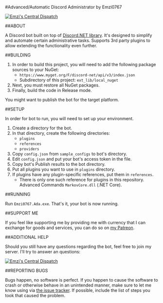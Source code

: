 #Advanced/Automatic Discord Administrator by Emzi0767

[![Emzi's Central Dispatch](https://discordapp.com/api/guilds/207879549394878464/widget.png)](https://discord.gg/rGKrJDR)

##ABOUT

A Discord bot built on top of [Discord.NET library](https://github.com/RogueException/Discord.Net). It's designed to simplify and automate certain administrative tasks. Supports 3rd party plugins to allow extending the functionality even further.

##BUILDING

1. In order to build this project, you will need to add the following package sources to your NuGet:
   * `https://www.myget.org/F/discord-net/api/v3/index.json`
   * Subdirectory of this project: `ext_lib/local_nuget`
2. Next, you must restore all NuGet packages.
3. Finally, build the code in Release mode.

You might want to publish the bot for the target platform.

##SETUP

In order for bot to run, you will need to set up your environment. 

1. Create a directory for the bot.
2. In that directory, create the following directories:
   * `plugins`
   * `references`
   * `providers`
3. Copy `config.json` from `sample_configs` to bot's directory.
4. Edit `config.json` and put your bot's access token in the file.
5. Copy bot's Publish results to the bot directory.
6. Put all plugins you want to use in `plugins` directory.
7. If plugins have any plugin-specific references, put them in `references`.
   * There is only one such reference for plugins in this repository. Advanced Commands `MarkovCore.dll` (.NET Core).

##RUNNING

Run `Emzi0767.Ada.exe`. That's it, your bot is now running.

##SUPPORT ME

If you feel like supporting me by providing me with currency that I can exchange for goods and services, you can do so on [my Patreon](https://www.patreon.com/emzi0767).

##ADDITIONAL HELP

Should you still have any questions regarding the bot, feel free to join my server. I'll try to answer an questions:

[![Emzi's Central Dispatch](https://discordapp.com/api/guilds/207879549394878464/embed.png?style=banner1)](https://discord.gg/rGKrJDR)

##REPORTING BUGS

Bugs happen, no software is perfect. If you happen to cause the software to crash or otherwise behave in an unintended manner, make sure to let me know using via [the issue tracker](https://github.com/Emzi0767/Discord-ADA-Bot/issues). If possible, include the list of steps you took that caused the problem.